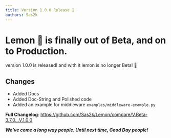```yaml
---
title: Version 1.0.0 Release 🎉
authors: Sas2k
---
```


# Lemon 🍋 is finally out of Beta, and on to Production.

version 1.0.0 is released!
and with it lemon is no longer Beta! 🎉 

## Changes
- Added Docs
- Added Doc-String and Polished code
- Added an example for middleware `examples/middleware-example.py`

**Full Changelog**: https://github.com/Sas2k/Lemon/compare/V.Beta-3.7.0...V.1.0.0

_**We've come a long way people. Until next time, Good Day people!**_